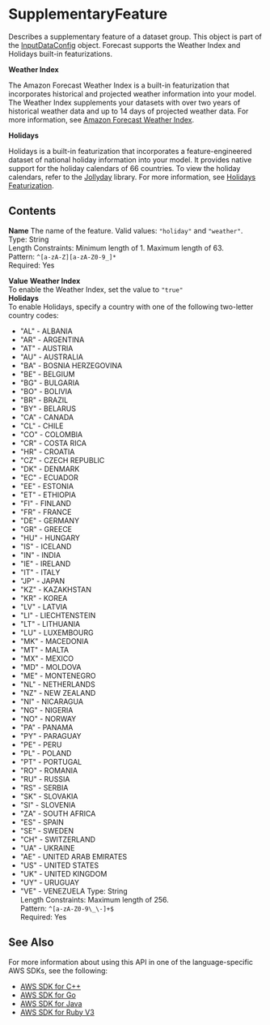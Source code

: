 # SupplementaryFeature<a name="API_SupplementaryFeature"></a>

Describes a supplementary feature of a dataset group\. This object is part of the [InputDataConfig](API_InputDataConfig.md) object\. Forecast supports the Weather Index and Holidays built\-in featurizations\.

 **Weather Index** 

The Amazon Forecast Weather Index is a built\-in featurization that incorporates historical and projected weather information into your model\. The Weather Index supplements your datasets with over two years of historical weather data and up to 14 days of projected weather data\. For more information, see [Amazon Forecast Weather Index](https://docs.aws.amazon.com/forecast/latest/dg/weather.html)\.

 **Holidays** 

Holidays is a built\-in featurization that incorporates a feature\-engineered dataset of national holiday information into your model\. It provides native support for the holiday calendars of 66 countries\. To view the holiday calendars, refer to the [Jollyday](http://jollyday.sourceforge.net/data.html) library\. For more information, see [Holidays Featurization](https://docs.aws.amazon.com/forecast/latest/dg/holidays.html)\.

## Contents<a name="API_SupplementaryFeature_Contents"></a>

 **Name**   <a name="forecast-Type-SupplementaryFeature-Name"></a>
The name of the feature\. Valid values: `"holiday"` and `"weather"`\.  
Type: String  
Length Constraints: Minimum length of 1\. Maximum length of 63\.  
Pattern: `^[a-zA-Z][a-zA-Z0-9_]*`   
Required: Yes

 **Value**   <a name="forecast-Type-SupplementaryFeature-Value"></a>
 **Weather Index**   
To enable the Weather Index, set the value to `"true"`   
 **Holidays**   
To enable Holidays, specify a country with one of the following two\-letter country codes:  
+ "AL" \- ALBANIA
+ "AR" \- ARGENTINA
+ "AT" \- AUSTRIA
+ "AU" \- AUSTRALIA
+ "BA" \- BOSNIA HERZEGOVINA
+ "BE" \- BELGIUM
+ "BG" \- BULGARIA
+ "BO" \- BOLIVIA
+ "BR" \- BRAZIL
+ "BY" \- BELARUS
+ "CA" \- CANADA
+ "CL" \- CHILE
+ "CO" \- COLOMBIA
+ "CR" \- COSTA RICA
+ "HR" \- CROATIA
+ "CZ" \- CZECH REPUBLIC
+ "DK" \- DENMARK
+ "EC" \- ECUADOR
+ "EE" \- ESTONIA
+ "ET" \- ETHIOPIA
+ "FI" \- FINLAND
+ "FR" \- FRANCE
+ "DE" \- GERMANY
+ "GR" \- GREECE
+ "HU" \- HUNGARY
+ "IS" \- ICELAND
+ "IN" \- INDIA
+ "IE" \- IRELAND
+ "IT" \- ITALY
+ "JP" \- JAPAN
+ "KZ" \- KAZAKHSTAN
+ "KR" \- KOREA
+ "LV" \- LATVIA
+ "LI" \- LIECHTENSTEIN
+ "LT" \- LITHUANIA
+ "LU" \- LUXEMBOURG
+ "MK" \- MACEDONIA
+ "MT" \- MALTA
+ "MX" \- MEXICO
+ "MD" \- MOLDOVA
+ "ME" \- MONTENEGRO
+ "NL" \- NETHERLANDS
+ "NZ" \- NEW ZEALAND
+ "NI" \- NICARAGUA
+ "NG" \- NIGERIA
+ "NO" \- NORWAY
+ "PA" \- PANAMA
+ "PY" \- PARAGUAY
+ "PE" \- PERU
+ "PL" \- POLAND
+ "PT" \- PORTUGAL
+ "RO" \- ROMANIA
+ "RU" \- RUSSIA
+ "RS" \- SERBIA
+ "SK" \- SLOVAKIA
+ "SI" \- SLOVENIA
+ "ZA" \- SOUTH AFRICA
+ "ES" \- SPAIN
+ "SE" \- SWEDEN
+ "CH" \- SWITZERLAND
+ "UA" \- UKRAINE
+ "AE" \- UNITED ARAB EMIRATES
+ "US" \- UNITED STATES
+ "UK" \- UNITED KINGDOM
+ "UY" \- URUGUAY
+ "VE" \- VENEZUELA
Type: String  
Length Constraints: Maximum length of 256\.  
Pattern: `^[a-zA-Z0-9\_\-]+$`   
Required: Yes

## See Also<a name="API_SupplementaryFeature_SeeAlso"></a>

For more information about using this API in one of the language\-specific AWS SDKs, see the following:
+  [AWS SDK for C\+\+](https://docs.aws.amazon.com/goto/SdkForCpp/forecast-2018-06-26/SupplementaryFeature) 
+  [AWS SDK for Go](https://docs.aws.amazon.com/goto/SdkForGoV1/forecast-2018-06-26/SupplementaryFeature) 
+  [AWS SDK for Java](https://docs.aws.amazon.com/goto/SdkForJava/forecast-2018-06-26/SupplementaryFeature) 
+  [AWS SDK for Ruby V3](https://docs.aws.amazon.com/goto/SdkForRubyV3/forecast-2018-06-26/SupplementaryFeature) 